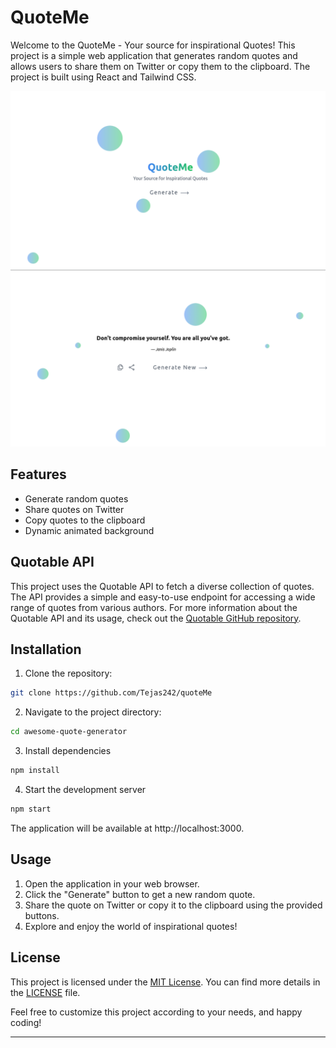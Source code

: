 # QuoteMe

Welcome to the QuoteMe - Your source for inspirational Quotes! This project is a simple web application that generates random quotes and allows users to share them on Twitter or copy them to the clipboard. The project is built using React and Tailwind CSS.

![Screenshot](./public/Screenshot-01.png)
![Screenshot](./public/Screenshot-02.png)

## Features

- Generate random quotes
- Share quotes on Twitter
- Copy quotes to the clipboard
- Dynamic animated background

## Quotable API

This project uses the Quotable API to fetch a diverse collection of quotes. The API provides a simple and easy-to-use endpoint for accessing a wide range of quotes from various authors. For more information about the Quotable API and its usage, check out the [Quotable GitHub repository](https://github.com/lukePeavey/quotable).

## Installation

1. Clone the repository:

```bash
git clone https://github.com/Tejas242/quoteMe
```

2. Navigate to the project directory:
```bash
cd awesome-quote-generator
```

3. Install dependencies
```bash
npm install
```

4. Start the development server
```bash
npm start
```

The application will be available at http://localhost:3000.

## Usage
1. Open the application in your web browser.
2. Click the "Generate" button to get a new random quote.
3. Share the quote on Twitter or copy it to the clipboard using the provided buttons.
4. Explore and enjoy the world of inspirational quotes!

## License

This project is licensed under the [MIT License](LICENSE). You can find more details in the [LICENSE](LICENSE) file.

Feel free to customize this project according to your needs, and happy coding!

---